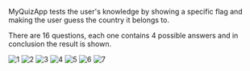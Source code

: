 MyQuizApp tests the user's knowledge by showing a specific flag and making the user guess the country it belongs to.

There are 16 questions, each one contains 4 possible answers and in conclusion the result is shown.

![1](https://user-images.githubusercontent.com/109162046/194757770-da8198e6-aabe-49c7-84eb-e7567dddebd8.PNG)
![2](https://user-images.githubusercontent.com/109162046/194757772-a6654a7a-626a-4434-9a11-ed570deed774.PNG)
![3](https://user-images.githubusercontent.com/109162046/194757775-c923a2c4-fc8a-43c0-bb24-895496f88307.PNG)
![4](https://user-images.githubusercontent.com/109162046/194757780-117ae608-ae1a-4ba9-b8c2-2e78a8558c85.PNG)
![5](https://user-images.githubusercontent.com/109162046/194757783-500c052c-2bd2-4a07-a854-2986c99f1117.PNG)
![6](https://user-images.githubusercontent.com/109162046/194757786-8ea43109-1922-4bdc-a698-542e3d82515c.PNG)
![7](https://user-images.githubusercontent.com/109162046/194757789-d790ae3f-e10c-4c54-83d0-d1b712f84802.PNG)
